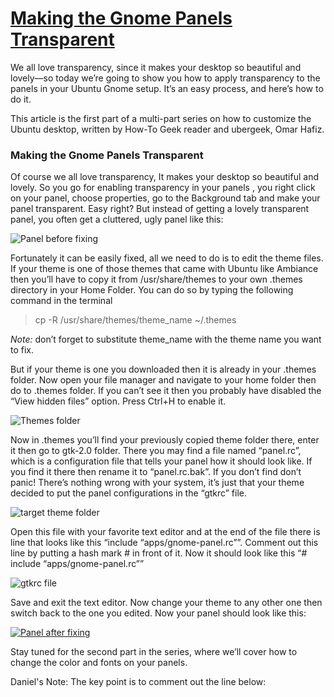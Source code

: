 # [Making the Gnome Panels Transparent](http://www.howtogeek.com/howto/43673/how-to-make-the-gnome-panels-in-ubuntu-totally-transparent/)

We all love transparency, since it makes your desktop so beautiful and lovely—so today we’re going to show you how to apply transparency to the panels in your Ubuntu Gnome setup. It’s an easy process, and here’s how to do it.

This article is the first part of a multi-part series on how to customize the Ubuntu desktop, written by How-To Geek reader and ubergeek, Omar Hafiz.


### Making the Gnome Panels Transparent

Of course we all love transparency, It makes your desktop so beautiful and lovely. So you go for enabling transparency in your panels , you right click on your panel, choose properties, go to the Background tab and make your panel transparent. Easy right? But instead of getting a lovely transparent panel, you often get a cluttered, ugly panel like this:

![Panel before fixing](http://www.howtogeek.com/wp-content/uploads/2011/02/Panel-before-fixing.png)

Fortunately it can be easily fixed, all we need to do is to edit the theme files. If your theme is one of those themes that came with Ubuntu like Ambiance then you’ll have to copy it from /usr/share/themes to your own .themes directory in your Home Folder. You can do so by typing the following command in the terminal


> cp -R /usr/share/themes/theme_name ~/.themes

 _Note:_ don’t forget to substitute theme_name with the theme name you want to fix.

But if your theme is one you downloaded then it is already in your .themes folder. Now open your file manager and navigate to your home folder then do to .themes folder. If you can’t see it then you probably have disabled the “View hidden files” option. Press Ctrl+H to enable it.

![Themes folder](http://www.howtogeek.com/wp-content/uploads/2011/02/Themes-folder.png)

Now in .themes you’ll find your previously copied theme folder there, enter it then go to gtk-2.0 folder. There you may find a file named “panel.rc”, which is a configuration file that tells your panel how it should look like. If you find it there then rename it to “panel.rc.bak”. If you don’t find don’t panic! There’s nothing wrong with your system, it’s just that your theme decided to put the panel configurations in the “gtkrc” file.

![target theme folder](http://www.howtogeek.com/wp-content/uploads/2011/02/target-theme-folder.png)

Open this file with your favorite text editor and at the end of the file there is line that looks like this “include “apps/gnome-panel.rc””. Comment out this line by putting a hash mark # in front of it. Now it should look like this “# include “apps/gnome-panel.rc””

![gtkrc file](http://www.howtogeek.com/wp-content/uploads/2011/02/gtkrc-file.png)

Save and exit the text editor. Now change your theme to any other one then switch back to the one you edited. Now your panel should look like this:

[![Panel after fixing](http://www.howtogeek.com/wp-content/uploads/2011/02/Panel-after-fixing_thumb.png)](http://www.howtogeek.com/wp-content/uploads/2011/02/Panel-after-fixing.png)

Stay tuned for the second part in the series, where we’ll cover how to change the color and fonts on your panels.

Daniel's Note: The key point is to comment out the line below:
